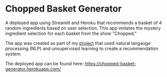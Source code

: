 # Chopped Basket Generator

A deployed app using Streamlit and Heroku that recommends a basket of 4 random ingredients based on user selection. This app imitates the mystery ingredient selection for each basket from the show "Chopped."

The app was created as part of my <a href="https://github.com/eunchanity/davids_repo/tree/master/projects/project4_chopped" target="_blank">project</a> that used natural langauge processing (NLP) and unsupervised learning to create a recommendation system.

The deployed app can be found here: <a href="https://chopped-basket-generator.herokuapp.com/" target="_blank">https://chopped-basket-generator.herokuapp.com/</a>
